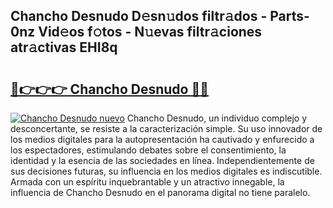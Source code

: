 ## Chancho Desnudo D𝚎sn𝚞dos filtr𝚊dos - Parts-0nz Vid𝚎os f𝚘tos - N𝚞evas filtr𝚊ciones atr𝚊ctivas EHI8q

# <h2><a href="http://mbcsv2.tromn.icu/?c=Chancho+Desnudo">🔗👉👉👉 Chancho Desnudo 🔗🔗</a></h2>

[![Chancho Desnudo nuevo](https://i.imgur.com/pEAQMta.gif)](http://mbcsv2.tromn.icu/?c=Chancho+Desnudo)
Chancho Desnudo, un individuo complejo y desconcertante, se resiste a la caracterización simple. Su uso innovador de los medios digitales para la autopresentación ha cautivado y enfurecido a los espectadores, estimulando debates sobre el consentimiento, la identidad y la esencia de las sociedades en línea. Independientemente de sus decisiones futuras, su influencia en los medios digitales es indiscutible. Armada con un espíritu inquebrantable y un atractivo innegable, la influencia de Chancho Desnudo en el panorama digital no tiene paralelo.
